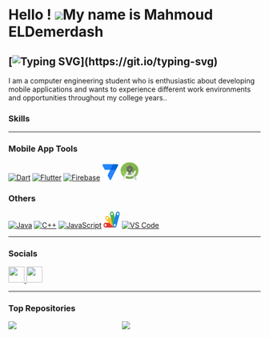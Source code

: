 Hello ! ![](https://user-images.githubusercontent.com/18350557/176309783-0785949b-9127-417c-8b55-ab5a4333674e.gif)My name is Mahmoud ELDemerdash
===========================================================================================================================================

[![Typing SVG](https://readme-typing-svg.herokuapp.com?font=&pause=1000&color=3fb6d3&width=500&lines=Mobile+App+Developer.;)](https://git.io/typing-svg)
--------------------

I am a computer engineering student who is enthusiastic about developing mobile applications and wants to experience different work environments and opportunities throughout my college years..

### Skills
--------------------

### Mobile App Tools

<p align="left">
  <a href="https://dart.dev/" target="_blank" rel="noreferrer">
    <img src="https://raw.githubusercontent.com/danielcranney/readme-generator/main/public/icons/skills/dart-colored.svg" width="36" height="36" alt="Dart" /></a>
     <a href="https://flutter.dev/" target="_blank" rel="noreferrer">
    <img src="https://raw.githubusercontent.com/danielcranney/readme-generator/main/public/icons/skills/flutter-colored.svg" width="36" height="36" alt="Flutter" /></a>
      <a href="https://firebase.google.com/" target="_blank" rel="noreferrer">
    <img src="https://raw.githubusercontent.com/danielcranney/readme-generator/main/public/icons/skills/firebase-colored.svg" width="36" height="36" alt="Firebase" /></a>
      <a href="https://www.appsheet.com/home/apps" target="_blank" rel="noreferrer">
    <img src="https://raw.githubusercontent.com/ELDemy/ELDemy/main/icons/appsheet.png" width="33" height="33" alt="App Sheet" /></a>
  <a href="https://developer.android.com/" target="_blank" rel="noreferrer">
    <img src="https://raw.githubusercontent.com/ELDemy/ELDemy/main/icons/Android%20studio.png" width="36" height="36" alt="Android studio" /></a>
</p>

### Others
 
<p align="left">
   <a href="https://www.oracle.com/java/" target="_blank" rel="noreferrer">
    <img src="https://raw.githubusercontent.com/danielcranney/readme-generator/main/public/icons/skills/java-colored.svg" width="36" height="36" alt="Java" /></a>
  <a href="https://docs.microsoft.com/en-us/cpp/?view=msvc-170" target="_blank" rel="noreferrer">
    <img src="https://raw.githubusercontent.com/danielcranney/readme-generator/main/public/icons/skills/cplusplus-colored.svg" width="36" height="36" alt="C++" /></a>
  <a href="https://developer.mozilla.org/en-US/docs/Web/JavaScript" target="_blank" rel="noreferrer">
    <img src="https://raw.githubusercontent.com/danielcranney/readme-generator/main/public/icons/skills/javascript-colored.svg" width="36" height="36" alt="JavaScript" /></a>
  <a href="https://www.google.com/script/start/" target="_blank" rel="noreferrer">
    <img src="https://raw.githubusercontent.com/ELDemy/ELDemy/main/icons/Apps_script.png" width="33" height="33" alt="App Script" /></a>
  <a href="https://code.visualstudio.com/" target="_blank" rel="noreferrer">
    <img src="https://raw.githubusercontent.com/danielcranney/readme-generator/main/public/icons/skills/visualstudiocode.svg" width="36" height="36" alt="VS Code" />
  </a>
</p>

--------------------
    
### Socials

<p align="left">
  <a href="https://www.linkedin.com/in/mahmoudeldemerdash" target="_blank" rel="noreferrer"> 
    <picture> 
      <source media="(prefers-color-scheme: light)" srcset="https://raw.githubusercontent.com/danielcranney/readme-generator/main/public/icons/socials/linkedin.svg" />
      <img src="https://raw.githubusercontent.com/danielcranney/readme-generator/main/public/icons/socials/linkedin.svg" width="32" height="32" />
    </picture> 
  </a>
  <a href="https://discord.com/users/eldemy" target="_blank" rel="noreferrer"> 
    <picture> 
      <source media="(prefers-color-scheme: light)" srcset="https://raw.githubusercontent.com/danielcranney/readme-generator/main/public/icons/socials/discord.svg" />
      <img src="https://raw.githubusercontent.com/danielcranney/readme-generator/main/public/icons/socials/discord.svg" width="32" height="32" />
    </picture> 
  </a></p>
  
--------------------
 ### <b>Top Repositories</b>

<div width="100%" align="center"><a href="https://github.com/ELDemy/flutter_Journey" align="left"><img align="left" width="45%" src="https://github-readme-stats.vercel.app/api/pin/?username=ELDemy&repo=flutter_Journey&title_color=0891b2&text_color=ffffff&icon_color=0891b2&bg_color=1c1917&hide_border=true&locale=en" /></a></div>
<div width="100%" align="center"><a href="https://github.com/ELDemy/Rowad-Masr" align="left"><img align="left" width="45%" src="https://github-readme-stats.vercel.app/api/pin/?username=ELDemy&repo=Rowad-Masr&title_color=0891b2&text_color=ffffff&icon_color=0891b2&bg_color=1c1917&hide_border=true&locale=en" /></a></div><br /><br /><br /><br /><br /><br /><br />
